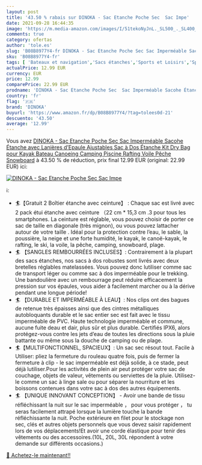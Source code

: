```yaml
---
layout: post
title: '43.50 % rabais sur DINOKA - Sac Etanche Poche Sec  Sac Impe'
date: 2021-09-28 16:44:35
image: 'https://m.media-amazon.com/images/I/51tekoNyJnL._SL500_._SL400_.jpg'
comments: true
category: ofertas
author: 'tole.es'
slug: 'B08B8977Y4-fr DINOKA - Sac Etanche Poche Sec Sac Imperméable Sacohe...'
sku: 'B08B8977Y4-fr'
tags: [ 'Bateaux et navigation','Sacs étanches','Sports et Loisirs','Sports nautiques','Vêtements et équipement de sport','dinoka', ]
actualPrice: 12.99 EUR
currency: EUR
price: 12.99
comparePrice: 22.99 EUR
prodname: 'DINOKA - Sac Etanche Poche Sec  Sac Imperméable Sacohe Étanche avec Lanières d’Epaule Ajustables  Sac à Dos Étanche Kit Dry Bag pour Kayak Bateau Canoeing Camping Piscine Rafting Voile Pêche Snowboard'
country: 'fr'
flag: '🇫🇷'
brand: 'DINOKA'
buyurl: 'https://www.amazon.fr/dp/B08B8977Y4/?tag=tolees0d-21'
descuento: '43.50'
average: '12.99'
---
```


Vous avez [DINOKA - Sac Etanche Poche Sec  Sac Imperméable Sacohe Étanche avec Lanières d’Epaule Ajustables  Sac à Dos Étanche Kit Dry Bag pour Kayak Bateau Canoeing Camping Piscine Rafting Voile Pêche Snowboard](https://www.amazon.fr/dp/B08B8977Y4/?tag=tolees0d-21)  à  43.50 % de réduction, prix final  12.99 EUR (original: 22.99 EUR) ici:

[![DINOKA - Sac Etanche Poche Sec  Sac Impe](https://m.media-amazon.com/images/I/51tekoNyJnL._SL500_._SL400_.jpg)](https://www.amazon.fr/dp/B08B8977Y4/?tag=tolees0d-21)

ℹ️:

- 🏄【Gratuit 2 Boîtier étanche avec ceinture】 : Chaque sac est livré avec 2 pack étui étanche avec ceinture （22 cm * 15,3 cm .3 pour tous les smartphones. La ceinture est réglable, vous pouvez choisir de porter ce sac de taille en diagonale (très mignon), ou vous pouvez lattacher autour de votre taille . Idéal pour la protection contre l’eau, le sable, la poussière, la neige et une forte humidité, le kayak, le canoë-kayak, le rafting, le ski, la voile, la pêche, camping, snowboard, plage.
- 🏄 【SANGLES REMBOURRÉES INCLUSES】: Contrairement à la plupart des sacs étanches, nos sacs à dos robustes sont livrés avec deux bretelles réglables matelassées. Vous pouvez donc lutiliser comme sac de transport léger ou comme sac à dos imperméable pour le trekking. Une bandoulière avec un rembourrage peut réduire efficacement la pression sur vos épaules, vous aider à facilement marcher ou à la dérive pendant une longue période!
- 🏄 【DURABLE ET IMPERMÉABLE À LEAU】: Nos clips ont des bagues de retenue très épaisses ainsi que des cintres métalliques autobloquants durable et le sac entier sec est fait avec le tissu imperméable de PVC. Haute technologie imperméable et commune, aucune fuite deau et dair, plus sûr et plus durable. Certifiés IPX6, alors protégez-vous contre les jets d’eau de toutes les directions sous la pluie battante ou même sous la douche de camping ou de plage.
- 🏄【MULTIFONCTIONNEL, SPACIEUX】: Un sac sec résout tout. Facile à Utiliser: pliez la fermeture du rouleau quatre fois, puis de fermer la fermeture à clip - le sac imperméable est déjà solide, à ce stade, peut déjà lutiliser.Pour les activités de plein air peut protéger votre sac de couchage, objets de valeur, vêtements ou serviettes de la pluie. Utilisez-le comme un sac à linge sale ou pour séparer la nourriture et les boissons contenues dans votre sac à dos des autres équipements.
- 🏄 【UNIQUE INNOVANT CONCEPTION】 - Avoir une bande de tissu réfléchissant la nuit sur le sac imperméable ， pour vous protéger ， tu seras facilement attrapé lorsque la lumière touche la bande réfléchissante la nuit. Poche extérieure en filet pour le stockage non sec, clés et autres objets personnels que vous devez saisir rapidement lors de vos déplacements!Et avoir une corde élastique pour tenir des vêtements ou des accessoires.(10L, 20L, 30L répondent à votre demande sur différents occasions.)

[🛒 Achetez-le maintenant!!](https://www.amazon.fr/dp/B08B8977Y4/?tag=tolees0d-21)
